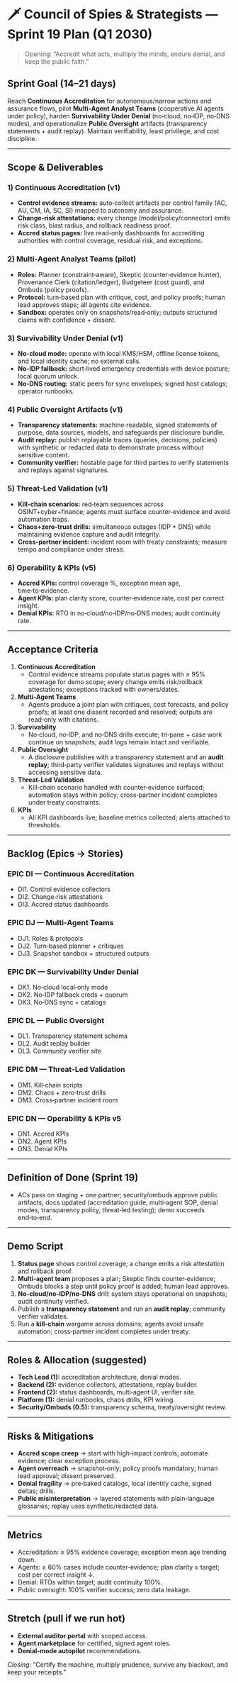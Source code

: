# 🗡️ Council of Spies & Strategists — Sprint 19 Plan (Q1 2030)

> Opening: “Accredit what acts, multiply the minds, endure denial, and keep the public faith.”

## Sprint Goal (14–21 days)
Reach **Continuous Accreditation** for autonomous/narrow actions and assurance flows, pilot **Multi‑Agent Analyst Teams** (cooperative AI agents under policy), harden **Survivability Under Denial** (no‑cloud, no‑IDP, no‑DNS modes), and operationalize **Public Oversight** artifacts (transparency statements + audit replay). Maintain verifiability, least privilege, and cost discipline.

---
## Scope & Deliverables

### 1) Continuous Accreditation (v1)
- **Control evidence streams:** auto‑collect artifacts per control family (AC, AU, CM, IA, SC, SI) mapped to autonomy and assurance.
- **Change‑risk attestations:** every change (model/policy/connector) emits risk class, blast radius, and rollback readiness proof.
- **Accred status pages:** live read‑only dashboards for accrediting authorities with control coverage, residual risk, and exceptions.

### 2) Multi‑Agent Analyst Teams (pilot)
- **Roles:** Planner (constraint‑aware), Skeptic (counter‑evidence hunter), Provenance Clerk (citation/ledger), Budgeteer (cost guard), and Ombuds (policy proofs).
- **Protocol:** turn‑based plan with critique, cost, and policy proofs; human lead approves steps; all agents cite evidence.
- **Sandbox:** operates only on snapshots/read‑only; outputs structured claims with confidence + dissent.

### 3) Survivability Under Denial (v1)
- **No‑cloud mode:** operate with local KMS/HSM, offline license tokens, and local identity cache; no external calls.
- **No‑IDP fallback:** short‑lived emergency credentials with device posture; local quorum unlock.
- **No‑DNS routing:** static peers for sync envelopes; signed host catalogs; operator runbooks.

### 4) Public Oversight Artifacts (v1)
- **Transparency statements:** machine‑readable, signed statements of purpose, data sources, models, and safeguards per disclosure bundle.
- **Audit replay:** publish replayable traces (queries, decisions, policies) with synthetic or redacted data to demonstrate process without sensitive content.
- **Community verifier:** hostable page for third parties to verify statements and replays against signatures.

### 5) Threat‑Led Validation (v1)
- **Kill‑chain scenarios:** red‑team sequences across OSINT+cyber+finance; agents must surface counter‑evidence and avoid automation traps.
- **Chaos+zero‑trust drills:** simultaneous outages (IDP + DNS) while maintaining evidence capture and audit integrity.
- **Cross‑partner incident:** incident room with treaty constraints; measure tempo and compliance under stress.

### 6) Operability & KPIs (v5)
- **Accred KPIs:** control coverage %, exception mean age, time‑to‑evidence.
- **Agent KPIs:** plan clarity score, counter‑evidence rate, cost per correct insight.
- **Denial KPIs:** RTO in no‑cloud/no‑IDP/no‑DNS modes; audit continuity rate.

---
## Acceptance Criteria
1. **Continuous Accreditation**
   - Control evidence streams populate status pages with ≥ 95% coverage for demo scope; every change emits risk/rollback attestations; exceptions tracked with owners/dates.
2. **Multi‑Agent Teams**
   - Agents produce a joint plan with critiques, cost forecasts, and policy proofs; at least one dissent recorded and resolved; outputs are read‑only with citations.
3. **Survivability**
   - No‑cloud, no‑IDP, and no‑DNS drills execute; tri‑pane + case work continue on snapshots; audit logs remain intact and verifiable.
4. **Public Oversight**
   - A disclosure publishes with a transparency statement and an **audit replay**; third‑party verifier validates signatures and replays without accessing sensitive data.
5. **Threat‑Led Validation**
   - Kill‑chain scenario handled with counter‑evidence surfaced; automation stays within policy; cross‑partner incident completes under treaty constraints.
6. **KPIs**
   - All KPI dashboards live; baseline metrics collected; alerts attached to thresholds.

---
## Backlog (Epics → Stories)
### EPIC DI — Continuous Accreditation
- DI1. Control evidence collectors
- DI2. Change‑risk attestations
- DI3. Accred status dashboards

### EPIC DJ — Multi‑Agent Teams
- DJ1. Roles & protocols
- DJ2. Turn‑based planner + critiques
- DJ3. Snapshot sandbox + structured outputs

### EPIC DK — Survivability Under Denial
- DK1. No‑cloud local‑only mode
- DK2. No‑IDP fallback creds + quorum
- DK3. No‑DNS sync + catalogs

### EPIC DL — Public Oversight
- DL1. Transparency statement schema
- DL2. Audit replay builder
- DL3. Community verifier site

### EPIC DM — Threat‑Led Validation
- DM1. Kill‑chain scripts
- DM2. Chaos + zero‑trust drills
- DM3. Cross‑partner incident room

### EPIC DN — Operability & KPIs v5
- DN1. Accred KPIs
- DN2. Agent KPIs
- DN3. Denial KPIs

---
## Definition of Done (Sprint 19)
- ACs pass on staging + one partner; security/ombuds approve public artifacts; docs updated (accreditation guide, multi‑agent SOP, denial modes, transparency policy, threat‑led testing); demo succeeds end‑to‑end.

---
## Demo Script
1. **Status page** shows control coverage; a change emits a risk attestation and rollback proof.
2. **Multi‑agent team** proposes a plan; Skeptic finds counter‑evidence; Ombuds blocks a step until policy proof is added; human lead approves.
3. **No‑cloud/no‑IDP/no‑DNS** drill: system stays operational on snapshots; audit continuity verified.
4. Publish a **transparency statement** and run an **audit replay**; community verifier validates.
5. Run a **kill‑chain** wargame across domains; agents avoid unsafe automation; cross‑partner incident completes under treaty.

---
## Roles & Allocation (suggested)
- **Tech Lead (1):** accreditation architecture, denial modes.
- **Backend (2):** evidence collectors, attestations, replay builder.
- **Frontend (2):** status dashboards, multi‑agent UI, verifier site.
- **Platform (1):** denial runbooks, chaos drills, KPI wiring.
- **Security/Ombuds (0.5):** transparency schema, treaty/oversight review.

---
## Risks & Mitigations
- **Accred scope creep** → start with high‑impact controls; automate evidence; clear exception process.
- **Agent overreach** → snapshot‑only; policy proofs mandatory; human lead approval; dissent preserved.
- **Denial fragility** → pre‑baked catalogs, local identity cache, signed deltas; drills.
- **Public misinterpretation** → layered statements with plain‑language glossaries; replay uses synthetic/redacted data.

---
## Metrics
- Accreditation: ≥ 95% evidence coverage; exception mean age trending down.
- Agents: ≥ 60% cases include counter‑evidence; plan clarity ≥ target; cost per correct insight ↓.
- Denial: RTOs within target; audit continuity 100%.
- Public oversight: 100% verifier success; zero data leakage.

---
## Stretch (pull if we run hot)
- **External auditor portal** with scoped access.
- **Agent marketplace** for certified, signed agent roles.
- **Denial‑mode autopilot** recommendations.

*Closing:* “Certify the machine, multiply prudence, survive any blackout, and keep your receipts.”

